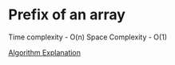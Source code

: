 # Prefix of an array

Time complexity - O(n)
Space Complexity - O(1)

[Algorithm Explanation](https://www.geeksforgeeks.org/prefix-sum-array-implementation-applications-competitive-programming/)
